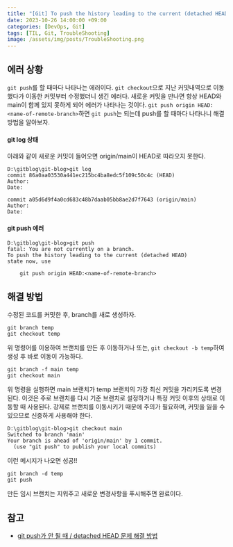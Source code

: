 ```yaml
---
title: "[Git] To push the history leading to the current (detached HEAD)"
date: 2023-10-26 14:00:00 +09:00
categories: [DevOps, Git]
tags: [TIL, Git, TroubleShooting]
image: /assets/img/posts/TroubleShooting.png
---
```



## 에러 상황
`git push`를 할 때마다 나타나는 에러이다. `git checkout`으로 지난 커밋내역으로 이동했다가 이동한 커밋부터 수정했더니 생긴 에러다. 새로운 커밋을 만나면 항상 HEAD와 main이 함께 있지 못하게 되어 에러가 나타나는 것이다.  `git push origin HEAD:<name-of-remote-branch>`하면 `git push`는 되는데 push를 할 때마다 나타나니 해결방법을 알아보자.

#### git log 상태
아래와 같이 새로운 커밋이 들어오면 origin/main이 HEAD로 따라오지 못한다.
```shell
D:\gitblog\git-blog>git log
commit 86a0aa03530a441ec215bc4ba8edc5f109c50c4c (HEAD)
Author:
Date:

commit a05d6d9f4a0cd683c48b7daab05bb8ae2d7f7643 (origin/main)
Author:
Date:
```

#### git push 에러

```shell
D:\gitblog\git-blog>git push
fatal: You are not currently on a branch.
To push the history leading to the current (detached HEAD)
state now, use

    git push origin HEAD:<name-of-remote-branch>
```

## 해결 방법
수정된 코드를 커밋한 후, branch를 새로 생성하자.
```shell
git branch temp 
git checkout temp
```
위 명령어를 이용하여 브랜치를 만든 후 이동하거나 또는, `git checkout -b temp`하여 생성 후 바로 이동이 가능하다. 

```shell
git branch -f main temp
git checkout main
```
위 명령을 실행하면 main 브랜치가 temp 브랜치의 가장 최신 커밋을 가리키도록 변경된다. 이것은 주로 브랜치를 다시 기준 브랜치로 설정하거나 특정 커밋 이후의 상태로 이동할 때 사용된다. 강제로 브랜치를 이동시키기 때문에 주의가 필요하며, 커밋을 잃을 수 있으므로 신중하게 사용해야 한다.

```shell
D:\gitblog\git-blog>git checkout main
Switched to branch 'main'
Your branch is ahead of 'origin/main' by 1 commit.
  (use "git push" to publish your local commits)
```
이런 메시지가 나오면 성공!!

```shell
git branch -d temp
git push
```
만든 임시 브랜치는 지워주고 새로운 변경사항을 푸시해주면 완료이다.


## 참고
+ [git push가 안 될 때 / detached HEAD 문제 해결 방법](https://aroma-dev.tistory.com/4)